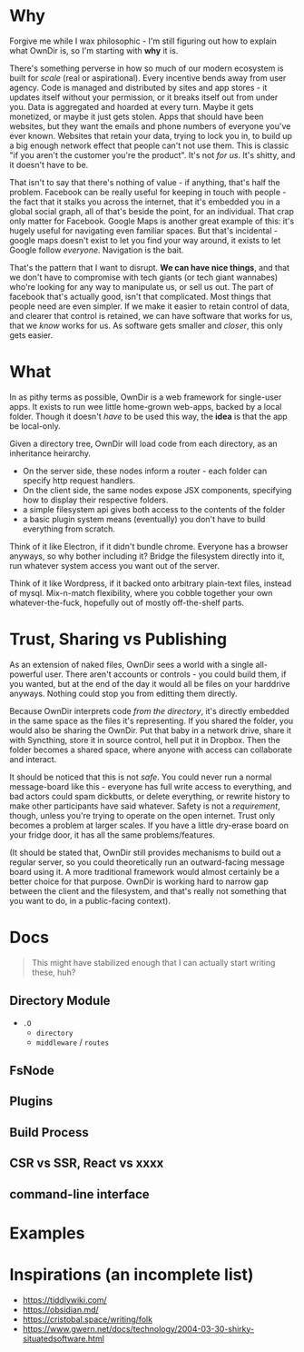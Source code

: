 # Why

Forgive me while I wax philosophic - I'm still figuring out how to explain what OwnDir is, so I'm starting with **why** it is.

There's something perverse in how so much of our modern ecosystem is built for _scale_ (real or aspirational). Every incentive bends away from user agency. Code is managed and distributed by sites and app stores - it updates itself without your permission, or it breaks itself out from under you. Data is aggregated and hoarded at every turn. Maybe it gets monetized, or maybe it just gets stolen. Apps that should have been websites, but they want the emails and phone numbers of everyone you've ever known. Websites that retain your data, trying to lock you in, to build up a big enough network effect that people can't not use them. This is classic "if you aren't the customer you're the product". It's not _for us_. It's shitty, and it doesn't have to be. 

That isn't to say that there's nothing of value - if anything, that's half the problem. Facebook can be really useful for keeping in touch with people - the fact that it stalks you across the internet, that it's embedded you in a global social graph, all of that's beside the point, for an individual. That crap only matter for Facebook. Google Maps is another great example of this: it's hugely useful for navigating even familiar spaces. But that's incidental - google maps doesn't exist to let you find your way around, it exists to let Google follow _everyone_. Navigation is the bait. 

That's the pattern that I want to disrupt. **We can have nice things**, and that we don't have to compromise with tech giants (or tech giant wannabes) who're looking for any way to manipulate us, or sell us out. The part of facebook that's actually good, isn't that complicated. Most things that people need are even simpler. If we make it easier to retain control of data, and clearer that control is retained, we can have software that works for us, that we _know_ works for us. As software gets smaller and _closer_, this only gets easier.

# What

In as pithy terms as possible, OwnDir is a web framework for single-user apps. It exists to run wee little home-grown web-apps, backed by a local folder. Though it doesn't _have_ to be used this way, the **idea** is that the app be local-only.

Given a directory tree, OwnDir will load code from each directory, as an inheritance heirarchy.
- On the server side, these nodes inform a router - each folder can specify http request handlers.
- On the client side, the same nodes expose JSX components, specifying how to display their respective folders.
- a simple filesystem api gives both access to the contents of the folder
- a basic plugin system means (eventually) you don't have to build everything from scratch.

Think of it like Electron, if it didn't bundle chrome. Everyone has a browser anyways, so why bother including it? Bridge the filesystem directly into it, run whatever system access you want out of the server.

Think of it like Wordpress, if it backed onto arbitrary plain-text files, instead of mysql. Mix-n-match flexibility, where you cobble together your own whatever-the-fuck, hopefully out of mostly off-the-shelf parts. 

# Trust, Sharing vs Publishing

As an extension of naked files, OwnDir sees a world with a single all-powerful user. There aren't accounts or controls - you could build them, if you wanted, but at the end of the day it would all be files on your harddrive anyways. Nothing could stop you from editting them directly.

Because OwnDir interprets code _from the directory_, it's directly embedded in the same space as the files it's representing. If you shared the folder, you would also be sharing the OwnDir. Put that baby in a network drive, share it with Syncthing, store it in source control, hell put it in Dropbox. Then the folder becomes a shared space, where anyone with access can collaborate and interact.

It should be noticed that this is not _safe_. You could never run a normal message-board like this - everyone has full write access to everything, and bad actors could spam dickbutts, or delete everything, or rewrite history to make other participants have said whatever. Safety is not a _requirement_, though, unless you're trying to operate on the open internet. Trust only becomes a problem at larger scales. If you have a little dry-erase board on your fridge door, it has all the same problems/features.

(It should be stated that, OwnDir still provides mechanisms to build out a regular server, so you could theoretically run an outward-facing message board using it. A more traditional framework would almost certainly be a better choice for that purpose. OwnDir is working hard to narrow gap between the client and the filesystem, and that's really not something that you want to do, in a public-facing context).

# Docs

> This might have stabilized enough that I can actually start writing these, huh?

## Directory Module
- `.O`
  - `directory`
  - `middleware` / `routes`

## FsNode

## Plugins

## Build Process

## CSR vs SSR, React vs xxxx

## command-line interface

# Examples

# Inspirations (an incomplete list)
- https://tiddlywiki.com/
- https://obsidian.md/
- https://cristobal.space/writing/folk
- https://www.gwern.net/docs/technology/2004-03-30-shirky-situatedsoftware.html
